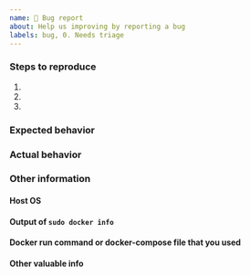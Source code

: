 ```yaml
---
name: 🐛 Bug report
about: Help us improving by reporting a bug
labels: bug, 0. Needs triage
---
```


<!---
- If you use Cloudflare Tunnel or Cloudflare Proxy, see https://github.com/nextcloud/all-in-one#notes-on-cloudflare-proxytunnel for known issues/limitations and workarounds.
- For issues with Collabora or Talk, make sure to follow https://github.com/nextcloud/all-in-one/discussions/1358. It may already resolve your issue and makes it easier to help you.
--->

<!--- Please fill out the whole template below -->
### Steps to reproduce
1.
2.
3.

### Expected behavior <!--- Tell us what should happen -->

### Actual behavior <!--- Tell us what happens instead -->


### Other information
#### Host OS <!--- (the host OS on which you are trying to install AIO on) -->

#### Output of `sudo docker info`

#### Docker run command or docker-compose file that you used

#### Other valuable info <!--- (like logs, screenshots & Co.) -->
